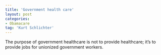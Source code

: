 ```yaml
---
title: 'Government health care'
layout: post
categories:
- Obamacare
tag: 'Kurt Schlichter'
---
```


The purpose of government healthcare is not to provide healthcare; it’s to provide jobs for unionized government workers.